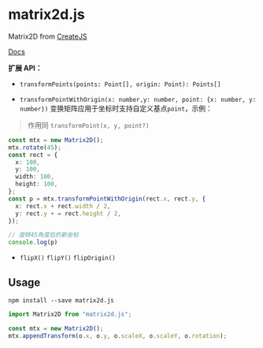 # matrix2d.js

Matrix2D from [CreateJS](https://github.com/CreateJS/CreateJS)

[Docs](https://www.createjs.com/docs/easeljs/classes/Matrix2D.html)

**扩展 API：**

- `transformPoints(points: Point[], origin: Point): Points[]`

- `transformPointWithOrigin(x: number,y: number, point: {x: number, y: number})` 变换矩阵应用于坐标时支持自定义基点`point`，示例：

> 作用同 `transformPoint(x, y, point?)`

```ts
const mtx = new Matrix2D();
mtx.rotate(45);
const rect = {
  x: 100,
  y: 100,
  width: 100,
  height: 100,
};
const p = mtx.transformPointWithOrigin(rect.x, rect.y, {
  x: rect.x + rect.width / 2,
  y: rect.y + = rect.height / 2,
});

// 旋转45角度后的新坐标
console.log(p)
```

- `flipX()` `flipY()` `flipOrigin()`

## Usage

`npm install --save matrix2d.js`

```ts
import Matrix2D from "matrix2d.js";

const mtx = new Matrix2D();
mtx.appendTransform(o.x, o.y, o.scaleX, o.scaleY, o.rotation);
```
